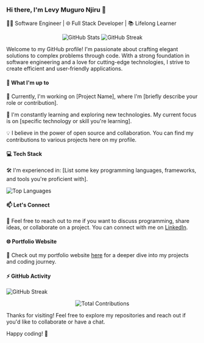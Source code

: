 ### Hi there, I'm Levy Muguro Njiru 👋

👨‍💻 Software Engineer | 🌐 Full Stack Developer | 📚 Lifelong Learner

<p align="center">
  <img src="https://github-readme-stats.vercel.app/api?username=levy-web&show_icons=true" alt="GitHub Stats">
  <img src="https://github-readme-streak-stats.herokuapp.com/?user=levy-web&theme=dark&hide=stars,commits,prs,issues" alt="GitHub Streak">
</p>

Welcome to my GitHub profile! I'm passionate about crafting elegant solutions to complex problems through code. With a strong foundation in software engineering and a love for cutting-edge technologies, I strive to create efficient and user-friendly applications.

#### 🚀 What I'm up to

🔭 Currently, I'm working on [Project Name], where I'm [briefly describe your role or contribution].

🌱 I'm constantly learning and exploring new technologies. My current focus is on [specific technology or skill you're learning].

💡 I believe in the power of open source and collaboration. You can find my contributions to various projects here on my profile.

#### 💻 Tech Stack

🛠️ I'm experienced in: [List some key programming languages, frameworks, and tools you're proficient with].

![Top Languages](https://github-readme-stats.vercel.app/api/top-langs/?username=levy-web&layout=compact)

#### 📫 Let's Connect

📢 Feel free to reach out to me if you want to discuss programming, share ideas, or collaborate on a project. You can connect with me on [LinkedIn](https://www.linkedin.com/in/levy-njiru-muguro/).

#### 🌐 Portfolio Website

🔗 Check out my portfolio website [here](https://levy-portfolio-delta.vercel.app/) for a deeper dive into my projects and coding journey.


#### ⚡ GitHub Activity

![GitHub Streak](https://github-readme-streak-stats.herokuapp.com/?user=levy-web&theme=dark&hide=stars,commits,prs,issues)

<p align="center">
  <img src="https://github-profile-summary-cards.vercel.app/api/cards/profile-details?username=levy-web&theme=vue" alt="Total Contributions">
</p>
 

Thanks for visiting! Feel free to explore my repositories and reach out if you'd like to collaborate or have a chat.

Happy coding! 🚀
